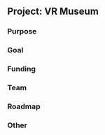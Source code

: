 ## Project: VR Museum

### Purpose



### Goal



### Funding



### Team




### Roadmap




### Other